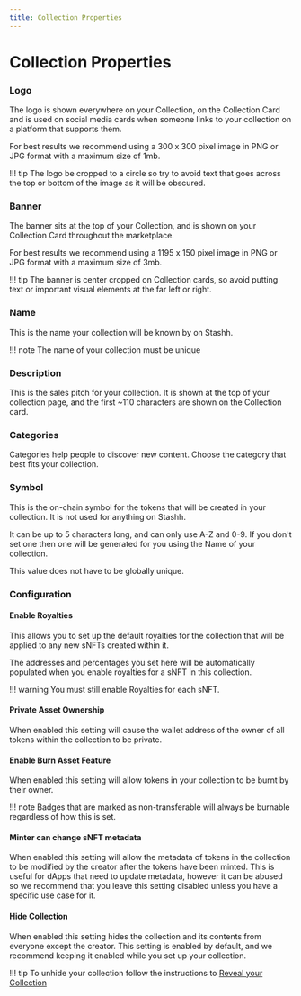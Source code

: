 ```yaml
---
title: Collection Properties
---
```


# Collection Properties

### Logo

The logo is shown everywhere on your Collection, on the Collection Card and is used on social media cards when someone links to your collection on a platform that supports them.

For best results we recommend using a 300 x 300 pixel image in PNG or JPG format with a maximum size of 1mb.

!!! tip
    The logo be cropped to a circle so try to avoid text that goes across the top or bottom of the image as it will be obscured.

### Banner

The banner sits at the top of your Collection, and is shown on your Collection Card throughout the marketplace.

For best results we recommend using a 1195 x 150 pixel image in PNG or JPG format with a maximum size of 3mb.

!!! tip
    The banner is center cropped on Collection cards, so avoid putting text or important visual elements at the far left or right.

### Name

This is the name your collection will be known by on Stashh. 

!!! note
    The name of your collection must be unique

### Description

This is the sales pitch for your collection. It is shown at the top of your collection page, and the first ~110 characters are shown on the Collection card.

### Categories

Categories help people to discover new content. Choose the category that best fits your collection.

### Symbol

This is the on-chain symbol for the tokens that will be created in your collection. It is not used for anything on Stashh.

It can be up to 5 characters long, and can only use A-Z and 0-9. If you don't set one then one will be generated for you using the Name of your collection.

This value does not have to be globally unique.

### Configuration

#### Enable Royalties

This allows you to set up the default royalties for the collection that will be applied to any new sNFTs created within it. 

The addresses and percentages you set here will be automatically populated when you enable royalties for a sNFT in this collection.

!!! warning
    You must still enable Royalties for each sNFT.

#### Private Asset Ownership

When enabled this setting will cause the wallet address of the owner of all tokens within the collection to be private.

#### Enable Burn Asset Feature

When enabled this setting will allow tokens in your collection to be burnt by their owner.

!!! note
    Badges that are marked as non-transferable will always be burnable regardless of how this is set.

#### Minter can change sNFT metadata

 When enabled this setting will allow the metadata of tokens in the collection to be modified by the creator after the tokens have been minted. This is useful for dApps that need to update metadata, however it can be abused so we recommend that you leave this setting disabled unless you have a specific use case for it.

#### Hide Collection

When enabled this setting hides the collection and its contents from everyone except the creator. This setting is enabled by default, and we recommend keeping it enabled while you set up your collection.

!!! tip 
    To unhide your collection follow the instructions to [Reveal your Collection](reveal-collection.md)